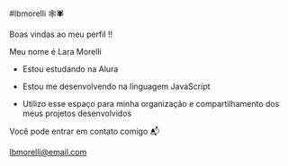#lbmorelli 🕸️🕷️

Boas vindas ao meu perfil !!

Meu nome é Lara Morelli

- Estou estudando na Alura
 
- Estou me desenvolvendo na linguagem JavaScript

- Utilizo esse espaço para minha organização e compartilhamento dos meus projetos desenvolvidos

Você pode entrar em contato comigo 📬

lbmorelli@email.com 

